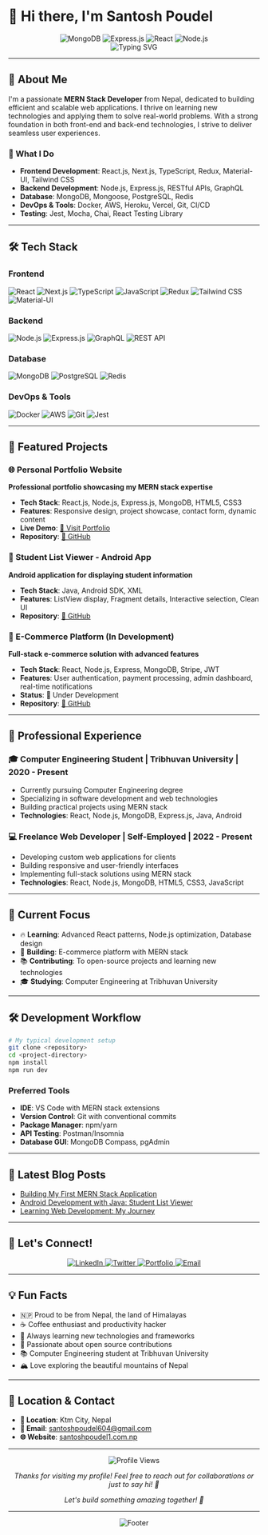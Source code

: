 # 👋 Hi there, I'm Santosh Poudel

<div align="center">
  <img src="https://img.shields.io/badge/MongoDB-4EA94B?style=for-the-badge&logo=mongodb&logoColor=white" alt="MongoDB" />
  <img src="https://img.shields.io/badge/Express.js-404D59?style=for-the-badge" alt="Express.js" />
  <img src="https://img.shields.io/badge/React-20232A?style=for-the-badge&logo=react&logoColor=61DAFB" alt="React" />
  <img src="https://img.shields.io/badge/Node.js-43853D?style=for-the-badge&logo=node.js&logoColor=white" alt="Node.js" />
</div>

<div align="center">
  <img src="https://readme-typing-svg.herokuapp.com?font=Fira+Code&pause=1000&color=2F81F7&center=true&vCenter=true&width=435&lines=MERN+Stack+Developer;Building+Scalable+Web+Apps;Passionate+About+Clean+Code;From+Nepal+🇳🇵" alt="Typing SVG" />
</div>

---

## 👋 About Me

I'm a passionate **MERN Stack Developer** from Nepal, dedicated to building efficient and scalable web applications. I thrive on learning new technologies and applying them to solve real-world problems. With a strong foundation in both front-end and back-end technologies, I strive to deliver seamless user experiences.

### 🎯 What I Do
- **Frontend Development**: React.js, Next.js, TypeScript, Redux, Material-UI, Tailwind CSS
- **Backend Development**: Node.js, Express.js, RESTful APIs, GraphQL
- **Database**: MongoDB, Mongoose, PostgreSQL, Redis
- **DevOps & Tools**: Docker, AWS, Heroku, Vercel, Git, CI/CD
- **Testing**: Jest, Mocha, Chai, React Testing Library

---

## 🛠️ Tech Stack

### Frontend
![React](https://img.shields.io/badge/React-20232A?style=flat-square&logo=react&logoColor=61DAFB)
![Next.js](https://img.shields.io/badge/Next.js-000000?style=flat-square&logo=next.js&logoColor=white)
![TypeScript](https://img.shields.io/badge/TypeScript-007ACC?style=flat-square&logo=typescript&logoColor=white)
![JavaScript](https://img.shields.io/badge/JavaScript-F7DF1E?style=flat-square&logo=javascript&logoColor=black)
![Redux](https://img.shields.io/badge/Redux-593D88?style=flat-square&logo=redux&logoColor=white)
![Tailwind CSS](https://img.shields.io/badge/Tailwind_CSS-38B2AC?style=flat-square&logo=tailwind-css&logoColor=white)
![Material-UI](https://img.shields.io/badge/Material--UI-0081CB?style=flat-square&logo=material-ui&logoColor=white)

### Backend
![Node.js](https://img.shields.io/badge/Node.js-43853D?style=flat-square&logo=node.js&logoColor=white)
![Express.js](https://img.shields.io/badge/Express.js-404D59?style=flat-square)
![GraphQL](https://img.shields.io/badge/GraphQL-E10098?style=flat-square&logo=graphql&logoColor=white)
![REST API](https://img.shields.io/badge/REST_API-02569B?style=flat-square&logo=swagger&logoColor=white)

### Database
![MongoDB](https://img.shields.io/badge/MongoDB-4EA94B?style=flat-square&logo=mongodb&logoColor=white)
![PostgreSQL](https://img.shields.io/badge/PostgreSQL-316192?style=flat-square&logo=postgresql&logoColor=white)
![Redis](https://img.shields.io/badge/Redis-DC382D?style=flat-square&logo=redis&logoColor=white)

### DevOps & Tools
![Docker](https://img.shields.io/badge/Docker-2496ED?style=flat-square&logo=docker&logoColor=white)
![AWS](https://img.shields.io/badge/AWS-232F3E?style=flat-square&logo=amazon-aws&logoColor=white)
![Git](https://img.shields.io/badge/Git-F05032?style=flat-square&logo=git&logoColor=white)
![Jest](https://img.shields.io/badge/Jest-323330?style=flat-square&logo=jest&logoColor=white)

---

## 🚀 Featured Projects

### 🌐 Personal Portfolio Website
**Professional portfolio showcasing my MERN stack expertise**

- **Tech Stack**: React.js, Node.js, Express.js, MongoDB, HTML5, CSS3
- **Features**: Responsive design, project showcase, contact form, dynamic content
- **Live Demo**: [🔗 Visit Portfolio](https://www.santoshpoudel1.com.np)
- **Repository**: [📁 GitHub](https://github.com/santoshpoudel1/portfolio-website)

### 📱 Student List Viewer - Android App
**Android application for displaying student information**

- **Tech Stack**: Java, Android SDK, XML
- **Features**: ListView display, Fragment details, Interactive selection, Clean UI
- **Repository**: [📁 GitHub](https://github.com/santoshpoudel1/RemoteContent_app)

### 🛒 E-Commerce Platform (In Development)
**Full-stack e-commerce solution with advanced features**

- **Tech Stack**: React, Node.js, Express, MongoDB, Stripe, JWT
- **Features**: User authentication, payment processing, admin dashboard, real-time notifications
- **Status**: 🚧 Under Development
- **Repository**: [📁 GitHub](https://github.com/santoshpoudel1/ecommerce-platform)

---


## 💼 Professional Experience

### 🎓 Computer Engineering Student | Tribhuvan University | 2020 - Present
- Currently pursuing Computer Engineering degree
- Specializing in software development and web technologies
- Building practical projects using MERN stack
- **Technologies**: React, Node.js, MongoDB, Express.js, Java, Android

### 💻 Freelance Web Developer | Self-Employed | 2022 - Present
- Developing custom web applications for clients
- Building responsive and user-friendly interfaces
- Implementing full-stack solutions using MERN stack
- **Technologies**: React, Node.js, MongoDB, HTML5, CSS3, JavaScript

---

## 🎯 Current Focus

- 🔥 **Learning**: Advanced React patterns, Node.js optimization, Database design
- 🚀 **Building**: E-commerce platform with MERN stack
- 📚 **Contributing**: To open-source projects and learning new technologies
- 🎓 **Studying**: Computer Engineering at Tribhuvan University

---



## 🛠️ Development Workflow

```bash
# My typical development setup
git clone <repository>
cd <project-directory>
npm install
npm run dev
```

### Preferred Tools
- **IDE**: VS Code with MERN stack extensions
- **Version Control**: Git with conventional commits
- **Package Manager**: npm/yarn
- **API Testing**: Postman/Insomnia
- **Database GUI**: MongoDB Compass, pgAdmin

---

## 📝 Latest Blog Posts

- [Building My First MERN Stack Application](https://www.santoshpoudel1.com.np/blog)
- [Android Development with Java: Student List Viewer](https://www.santoshpoudel1.com.np/blog/board-questions/bca6sem/mobile-programming)
- [Learning Web Development: My Journey](https://www.santoshpoudel1.com.np/blog/web-dev-journey)

---

## 🤝 Let's Connect!

<div align="center">
  <a href="https://linkedin.com/in/santoshpoudel1">
    <img src="https://img.shields.io/badge/LinkedIn-0077B5?style=for-the-badge&logo=linkedin&logoColor=white" alt="LinkedIn" />
  </a>
  <a href="https://twitter.com/santoshpoudel1">
    <img src="https://img.shields.io/badge/Twitter-1DA1F2?style=for-the-badge&logo=twitter&logoColor=white" alt="Twitter" />
  </a>
  <a href="https://www.santoshpoudel1.com.np">
    <img src="https://img.shields.io/badge/Portfolio-FF5722?style=for-the-badge&logo=todoist&logoColor=white" alt="Portfolio" />
  </a>
  <a href="mailto:santoshpoudel1@gmail.com">
    <img src="https://img.shields.io/badge/Email-D14836?style=for-the-badge&logo=gmail&logoColor=white" alt="Email" />
  </a>
</div>

---

## 💡 Fun Facts

- 🇳🇵 Proud to be from Nepal, the land of Himalayas
- ☕ Coffee enthusiast and productivity hacker
- 🌱 Always learning new technologies and frameworks
- 🎯 Passionate about open source contributions
- 📚 Computer Engineering student at Tribhuvan University
- 🏔️ Love exploring the beautiful mountains of Nepal

---

## 📍 Location & Contact

- **📍 Location**: Ktm City, Nepal
- **📧 Email**: santoshpoudel604@gmail.com
- **🌐 Website**: [santoshpoudel1.com.np](https://www.santoshpoudel1.com.np)

---

<div align="center">
  <img src="https://komarev.com/ghpvc/?username=santoshpoudel1&style=flat-square&color=blue" alt="Profile Views" />
  <p><i>Thanks for visiting my profile! Feel free to reach out for collaborations or just to say hi! 👋</i></p>
  <p><i>Let's build something amazing together! 🚀</i></p>
</div>

---

<div align="center">
  <img src="https://capsule-render.vercel.app/api?type=waving&color=gradient&height=100&section=footer" alt="Footer" />
</div>
